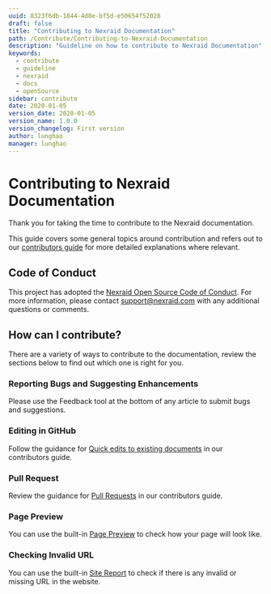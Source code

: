 ```yaml
---
uuid: 8323f6db-1844-4d8e-bf5d-e50654f52028
draft: false
title: "Contributing to Nexraid Documentation"
path: /Contribute/Contributing-to-Nexraid-Documentation
description: "Guideline on how to contribute to Nexraid Documentation"
keywords: 
  - contribute
  - guideline
  - nexraid
  - docs
  - openSource
sidebar: contribute
date: 2020-01-05
version_date: 2020-01-05
version_name: 1.0.0
version_changelog: First version
author: lunghao
manager: lunghao
---
```


# Contributing to Nexraid Documentation

Thank you for taking the time to contribute to the Nexraid documentation.

This guide covers some general topics around contribution and refers out to our [contributors guide](https://docs.nexraid.com/contribute/Contributor-Guide) for more detailed explanations where relevant.


## Code of Conduct

This project has adopted the [Nexraid Open Source Code of Conduct](https://docs.nexraid.com/codeofconduct/). For more information, please contact [support@nexraid.com](mailto:support@nexraid.com) with any additional questions or comments.


## How can I contribute?

There are a variety of ways to contribute to the documentation, review the sections below to find out which one is right for you.


### Reporting Bugs and Suggesting Enhancements

Please use the Feedback tool at the bottom of any article to submit bugs and suggestions.


### Editing in GitHub

Follow the guidance for [Quick edits to existing documents](https://docs.nexraid.com/contribute/Contributor-Guide#quick-edits-to-existing-documents) in our contributors guide.


### Pull Request

Review the guidance for [Pull Requests](https://docs.nexraid.com/contribute/Contributor-Guide/how-to-write-workflows-major#pull-request-processing) in our contributors guide.


### Page Preview
You can use the built-in [Page Preview](https://docs.nexraid.com/edit/) to check how your page will look like.

### Checking Invalid URL
You can use the built-in [Site Report](https://docs.nexraid.com/report) to check if there is any invalid or missing URL in the website.
